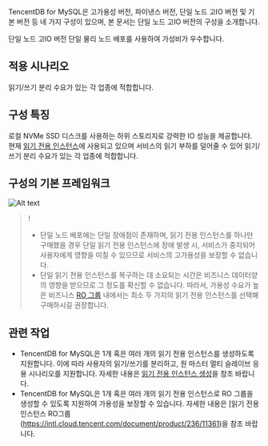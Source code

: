 TencentDB for MySQL은 고가용성 버전, 파이낸스 버전, 단일 노드 고IO 버전 및 기본 버전 등 네 가지 구성이 있으며, 본 문서는 단일 노드 고IO 버전의 구성을 소개합니다.


단일 노드 고IO 버전 단일 물리 노드 배포를 사용하여 가성비가 우수합니다.

## 적용 시나리오
읽기/쓰기 분리 수요가 있는 각 업종에 적합합니다.

## 구성 특징
로컬 NVMe SSD 디스크를 사용하는 하위 스토리지로 강력한 IO 성능을 제공합니다. 현재 [읽기 전용 인스턴스](https://intl.cloud.tencent.com/document/product/236/7270)에 사용되고 있으며 서비스의 읽기 부하를 덜어줄 수 있어 읽기/쓰기 분리 수요가 있는 각 업종에 적합합니다.

## 구성의 기본 프레임워크
![Alt text](https://main.qcloudimg.com/raw/6e3a6ad27f806f2485668cdfae8dc19f.png)
>!
>- 단일 노드 배포에는 단일 장애점이 존재하며, 읽기 전용 인스턴스를 하나만 구매했을 경우 단일 읽기 전용 인스턴스에 장애 발생 시, 서비스가 중지되어 사용자에게 영향을 미칠 수 있으므로 서비스의 고가용성을 보장할 수 없습니다.
>- 단일 읽기 전용 인스턴스를 복구하는 데 소요되는 시간은 비즈니스 데이터양의 영향을 받으므로 그 정도를 확신할 수 없습니다. 따라서, 가용성 수요가 높은 비즈니스 [RO 그룹](https://intl.cloud.tencent.com/document/product/236/11361) 내에서는 최소 두 가지의 읽기 전용 인스턴스를 선택해 구매하시길 권장합니다.


## 관련 작업
- TencentDB for MySQL은 1개 혹은 여러 개의 읽기 전용 인스턴스를 생성하도록 지원합니다. 이에 따라 사용자의 읽기/쓰기를 분리하고, 원 마스터 멀티 슬레이브 응용 시나리오를 지원합니다. 자세한 내용은 [읽기 전용 인스턴스 생성](https://intl.cloud.tencent.com/document/product/236/7270)을 참조 바랍니다.
- TencentDB for MySQL은 1개 혹은 여러 개의 읽기 전용 인스턴스로 RO 그룹을 생성할 수 있도록 지원하여 가용성을 보장할 수 있습니다. 자세한 내용은 [읽기 전용 인스턴스 RO그룹(https://intl.cloud.tencent.com/document/product/236/11361)을 참조 바랍니다.


